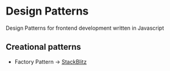 # Design Patterns
Design Patterns for frontend development written in Javascript

## Creational patterns
* Factory Pattern -> [StackBlitz](https://markdownlivepreview.com/)
